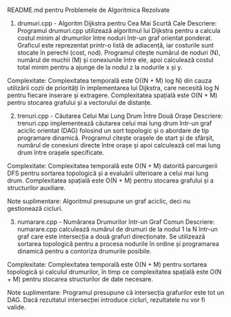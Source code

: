 README.md pentru Problemele de Algoritmica Rezolvate
1. drumuri.cpp - Algoritm Dijkstra pentru Cea Mai Scurtă Cale
Descriere:
Programul drumuri.cpp utilizează algoritmul lui Dijkstra pentru a calcula costul minim al drumurilor între noduri într-un graf orientat ponderat. Graficul este reprezentat printr-o listă de adiacență, iar costurile sunt stocate în perechi (cost, nod). Programul citește numărul de noduri (N), numărul de muchii (M) și conexiunile între ele, apoi calculează costul total minim pentru a ajunge de la nodul z la nodurile x și y.

Complexitate:
Complexitatea temporală este O((N + M) log N) din cauza utilizării cozii de priorități în implementarea lui Dijkstra, care necesită log N pentru fiecare inserare și extragere. Complexitatea spațială este O(N + M) pentru stocarea grafului și a vectorului de distanțe.

2. trenuri.cpp - Căutarea Celui Mai Lung Drum Între Două Orașe
Descriere:
trenuri.cpp implementează căutarea celui mai lung drum într-un graf aciclic orientat (DAG) folosind un sort topologic și o abordare de tip programare dinamică. Programul citește orașele de start și de sfârșit, numărul de conexiuni directe între orașe și apoi calculează cel mai lung drum între orașele specificate.

Complexitate:
Complexitatea temporală este O(N + M) datorită parcurgerii DFS pentru sortarea topologică și a evaluării ulterioare a celui mai lung drum. Complexitatea spațială este O(N + M) pentru stocarea grafului și a structurilor auxiliare.

Note suplimentare:
Algoritmul presupune un graf aciclic, deci nu gestionează cicluri.

3. numarare.cpp - Numărarea Drumurilor într-un Graf Comun
Descriere:
numarare.cpp calculează numărul de drumuri de la nodul 1 la N într-un graf care este intersecția a două grafuri direcționate. Se utilizează sortarea topologică pentru a procesa nodurile în ordine și programarea dinamică pentru a contoriza drumurile posibile.

Complexitate:
Complexitatea temporală este O(N + M) pentru sortarea topologică și calculul drumurilor, în timp ce complexitatea spațială este O(N + M) pentru stocarea structurilor de date necesare.

Note suplimentare:
Programul presupune că intersecția grafurilor este tot un DAG. Dacă rezultatul intersecției introduce cicluri, rezultatele nu vor fi valide.